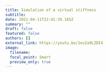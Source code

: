 ```yaml
---
title: Simulation of a virtual stiffness
subtitle:
date: 2021-04-11T22:41:39.165Z
summary: ""
draft: false
featured: false
authors: []
external_link: https://youtu.be/1es2a9LZDI4
image:
  filename:
  focal_point: Smart
  preview_only: true
---
```

